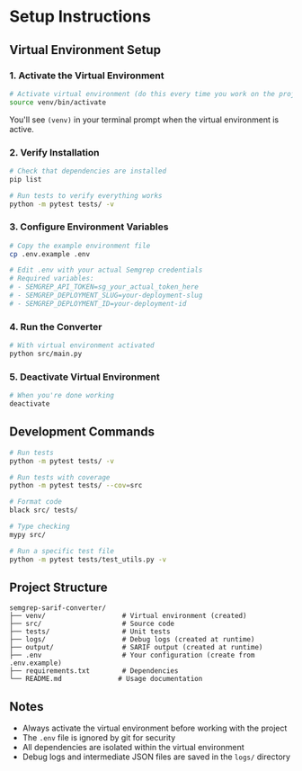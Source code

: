# Setup Instructions

## Virtual Environment Setup

### 1. Activate the Virtual Environment

```bash
# Activate virtual environment (do this every time you work on the project)
source venv/bin/activate
```

You'll see `(venv)` in your terminal prompt when the virtual environment is active.

### 2. Verify Installation

```bash
# Check that dependencies are installed
pip list

# Run tests to verify everything works
python -m pytest tests/ -v
```

### 3. Configure Environment Variables

```bash
# Copy the example environment file
cp .env.example .env

# Edit .env with your actual Semgrep credentials
# Required variables:
# - SEMGREP_API_TOKEN=sg_your_actual_token_here
# - SEMGREP_DEPLOYMENT_SLUG=your-deployment-slug
# - SEMGREP_DEPLOYMENT_ID=your-deployment-id
```

### 4. Run the Converter

```bash
# With virtual environment activated
python src/main.py
```

### 5. Deactivate Virtual Environment

```bash
# When you're done working
deactivate
```

## Development Commands

```bash
# Run tests
python -m pytest tests/ -v

# Run tests with coverage
python -m pytest tests/ --cov=src

# Format code
black src/ tests/

# Type checking
mypy src/

# Run a specific test file
python -m pytest tests/test_utils.py -v
```

## Project Structure

```
semgrep-sarif-converter/
├── venv/                   # Virtual environment (created)
├── src/                    # Source code
├── tests/                  # Unit tests
├── logs/                   # Debug logs (created at runtime)
├── output/                 # SARIF output (created at runtime)
├── .env                    # Your configuration (create from .env.example)
├── requirements.txt        # Dependencies
└── README.md              # Usage documentation
```

## Notes

- Always activate the virtual environment before working with the project
- The `.env` file is ignored by git for security
- All dependencies are isolated within the virtual environment
- Debug logs and intermediate JSON files are saved in the `logs/` directory